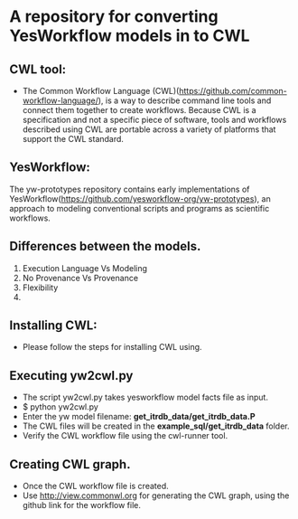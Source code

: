# A repository for converting YesWorkflow models in to CWL

## CWL tool: 
* The Common Workflow Language (CWL)(https://github.com/common-workflow-language/), is a way to describe command line tools and connect them together to create workflows. Because CWL is a specification and not a specific piece of software, tools and workflows described using CWL are portable across a variety of platforms that support the CWL standard. 

## YesWorkflow: 
The yw-prototypes repository contains early implementations of YesWorkflow(https://github.com/yesworkflow-org/yw-prototypes), an approach to modeling conventional scripts and programs as scientific workflows. 


## Differences between the models. 
1. Execution Language Vs Modeling 
2. No Provenance Vs Provenance
3. Flexibility 
4. 


## Installing CWL: 

* Please follow the steps for installing CWL using. 


## 

## Executing yw2cwl.py 

* The script yw2cwl.py takes yesworkflow model facts file as input.  
* $ python yw2cwl.py  
* Enter the yw model filename:  **get_itrdb_data/get_itrdb_data.P**
* The CWL files will be created in the **example_sql/get_itrdb_data** folder. 
* Verify the CWL workflow file using the cwl-runner tool. 


## Creating CWL graph. 

* Once the CWL workflow file is created. 
* Use http://view.commonwl.org for generating the CWL graph, using the github link for the workflow file. 